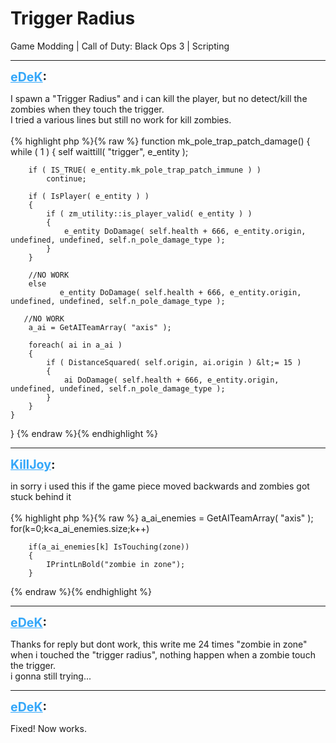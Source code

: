# Trigger Radius
Game Modding | Call of Duty: Black Ops 3 | Scripting

---
<strong style="font-size: 1.4em;"><span style="text-decoration: underline;text-decoration-color: #34a7f9;"><span style="color:#34a7f9;">eDeK</span></span>:</strong>

<p>I spawn a &quot;Trigger Radius&quot; and i can kill the player, but no detect/kill the zombies when they touch the trigger.<br />I tried a various lines but still no work for kill zombies.<br /><br />{% highlight php %}{% raw %}
function mk_pole_trap_patch_damage()
{ 
    while ( 1 )
    {
        self waittill( "trigger", e_entity );

        if ( IS_TRUE( e_entity.mk_pole_trap_patch_immune ) )
            continue;             

        if ( IsPlayer( e_entity ) )
        {
            if ( zm_utility::is_player_valid( e_entity ) )
            {             
                e_entity DoDamage( self.health + 666, e_entity.origin, undefined, undefined, self.n_pole_damage_type );                             
            }
        }

        //NO WORK
        else
               e_entity DoDamage( self.health + 666, e_entity.origin, undefined, undefined, self.n_pole_damage_type );                 
       
       //NO WORK 
        a_ai = GetAITeamArray( "axis" );

        foreach( ai in a_ai )
        {         
            if ( DistanceSquared( self.origin, ai.origin ) &lt;= 15 )
            {
                ai DoDamage( self.health + 666, e_entity.origin, undefined, undefined, self.n_pole_damage_type );         
            }
        }                                             
    }     
}
{% endraw %}{% endhighlight %}
</p>

---
<strong style="font-size: 1.4em;"><span style="text-decoration: underline;text-decoration-color: #34a7f9;"><span style="color:#34a7f9;">KillJoy</span></span>:</strong>

<p>in sorry i used this if the game piece moved backwards and zombies got stuck behind it<br /><br />{% highlight php %}{% raw %}
a_ai_enemies = GetAITeamArray( "axis" );
        for(k=0;k&lt;a_ai_enemies.size;k++)

        if(a_ai_enemies[k] IsTouching(zone))
        {
            IPrintLnBold("zombie in zone");
        }
{% endraw %}{% endhighlight %}
</p>

---
<strong style="font-size: 1.4em;"><span style="text-decoration: underline;text-decoration-color: #34a7f9;"><span style="color:#34a7f9;">eDeK</span></span>:</strong>

<p>Thanks for reply but dont work, this write me 24 times &quot;zombie in zone&quot; when i touched the &quot;trigger radius&quot;, nothing happen when a zombie touch the trigger.<br />i gonna still trying...</p>

---
<strong style="font-size: 1.4em;"><span style="text-decoration: underline;text-decoration-color: #34a7f9;"><span style="color:#34a7f9;">eDeK</span></span>:</strong>

<p>Fixed! Now works.</p>
